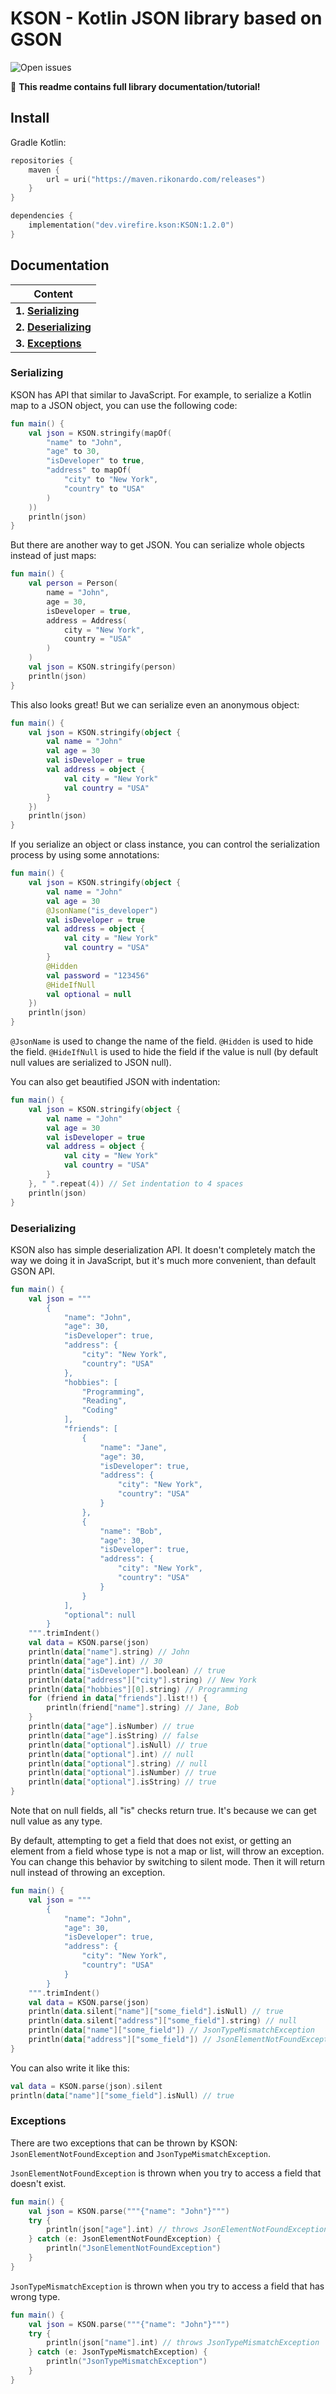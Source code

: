 # KSON - Kotlin JSON library based on GSON

![Open issues](https://img.shields.io/github/issues-raw/Virefire/KSON)

💼 **This readme contains full library documentation/tutorial!**

## Install

Gradle Kotlin:
```kotlin
repositories {
    maven {
        url = uri("https://maven.rikonardo.com/releases")
    }
}

dependencies {
    implementation("dev.virefire.kson:KSON:1.2.0")
}
```

## Documentation

| Content                                |
|----------------------------------------|
| **1. [Serializing](#serializing)**     |
| **2. [Deserializing](#deserializing)** |
| **3. [Exceptions](#exceptions)**       |

### Serializing
KSON has API that similar to JavaScript. For example, to serialize a Kotlin map to a JSON object, you can use the following code:
```kotlin
fun main() {
    val json = KSON.stringify(mapOf(
        "name" to "John",
        "age" to 30,
        "isDeveloper" to true,
        "address" to mapOf(
            "city" to "New York",
            "country" to "USA"
        )
    ))
    println(json)
}
```
But there are another way to get JSON. You can serialize whole objects instead of just maps:
```kotlin
fun main() {
    val person = Person(
        name = "John",
        age = 30,
        isDeveloper = true,
        address = Address(
            city = "New York",
            country = "USA"
        )
    )
    val json = KSON.stringify(person)
    println(json)
}
```
This also looks great! But we can serialize even an anonymous object:
```kotlin
fun main() {
    val json = KSON.stringify(object {
        val name = "John"
        val age = 30
        val isDeveloper = true
        val address = object {
            val city = "New York"
            val country = "USA"
        }
    })
    println(json)
}
```
If you serialize an object or class instance, you can control the serialization process by using some annotations:
```kotlin
fun main() {
    val json = KSON.stringify(object {
        val name = "John"
        val age = 30
        @JsonName("is_developer")
        val isDeveloper = true
        val address = object {
            val city = "New York"
            val country = "USA"
        }
        @Hidden
        val password = "123456"
        @HideIfNull
        val optional = null
    })
    println(json)
}
```
`@JsonName` is used to change the name of the field. `@Hidden` is used to hide the field. `@HideIfNull` is used to hide the field if the value is null (by default null values are serialized to JSON null).

You can also get beautified JSON with indentation:
```kotlin
fun main() {
    val json = KSON.stringify(object {
        val name = "John"
        val age = 30
        val isDeveloper = true
        val address = object {
            val city = "New York"
            val country = "USA"
        }
    }, " ".repeat(4)) // Set indentation to 4 spaces
    println(json)
}
```

### Deserializing
KSON also has simple deserialization API. It doesn't completely match the way we doing it in JavaScript, but it's much more convenient, than default GSON API.
```kotlin
fun main() {
    val json = """
        {
            "name": "John",
            "age": 30,
            "isDeveloper": true,
            "address": {
                "city": "New York",
                "country": "USA"
            },
            "hobbies": [
                "Programming",
                "Reading",
                "Coding"
            ],
            "friends": [
                {
                    "name": "Jane",
                    "age": 30,
                    "isDeveloper": true,
                    "address": {
                        "city": "New York",
                        "country": "USA"
                    }
                },
                {
                    "name": "Bob",
                    "age": 30,
                    "isDeveloper": true,
                    "address": {
                        "city": "New York",
                        "country": "USA"
                    }
                }
            ],
            "optional": null
        }
    """.trimIndent()
    val data = KSON.parse(json)
    println(data["name"].string) // John
    println(data["age"].int) // 30
    println(data["isDeveloper"].boolean) // true
    println(data["address"]["city"].string) // New York
    println(data["hobbies"][0].string) // Programming
    for (friend in data["friends"].list!!) {
        println(friend["name"].string) // Jane, Bob
    }
    println(data["age"].isNumber) // true
    println(data["age"].isString) // false
    println(data["optional"].isNull) // true
    println(data["optional"].int) // null
    println(data["optional"].string) // null
    println(data["optional"].isNumber) // true
    println(data["optional"].isString) // true
}
```
Note that on null fields, all "is" checks return true. It's because we can get null value as any type.

By default, attempting to get a field that does not exist, or getting an element from a field whose type is not a map or list, will throw an exception. You can change this behavior by switching to silent mode. Then it will return null instead of throwing an exception.

```kotlin
fun main() {
    val json = """
        {
            "name": "John",
            "age": 30,
            "isDeveloper": true,
            "address": {
                "city": "New York",
                "country": "USA"
            }
        }
    """.trimIndent()
    val data = KSON.parse(json)
    println(data.silent["name"]["some_field"].isNull) // true
    println(data.silent["address"]["some_field"].string) // null
    println(data["name"]["some_field"]) // JsonTypeMismatchException
    println(data["address"]["some_field"]) // JsonElementNotFoundException
}
```

You can also write it like this:
```kotlin
val data = KSON.parse(json).silent
println(data["name"]["some_field"].isNull) // true
```

### Exceptions
There are two exceptions that can be thrown by KSON:
`JsonElementNotFoundException` and `JsonTypeMismatchException`.

`JsonElementNotFoundException` is thrown when you try to access a field that doesn't exist.
```kotlin
fun main() {
    val json = KSON.parse("""{"name": "John"}""")
    try {
        println(json["age"].int) // throws JsonElementNotFoundException
    } catch (e: JsonElementNotFoundException) {
        println("JsonElementNotFoundException")
    }
}
```
`JsonTypeMismatchException` is thrown when you try to access a field that has wrong type.
```kotlin
fun main() {
    val json = KSON.parse("""{"name": "John"}""")
    try {
        println(json["name"].int) // throws JsonTypeMismatchException
    } catch (e: JsonTypeMismatchException) {
        println("JsonTypeMismatchException")
    }
}
```